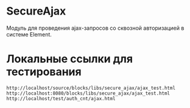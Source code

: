 # SecureAjax

Модуль для проведения ajax-запросов со сквозной авторизацией в системе Element.

Локальные ссылки для тестирования
=================================

    http://localhost/source/blocks/libs/secure_ajax/ajax_test.html
    http://localhost:8080/blocks/libs/secure_ajax/ajax_test.html
    http://localhost/test/auth_cnt/ajax.html
